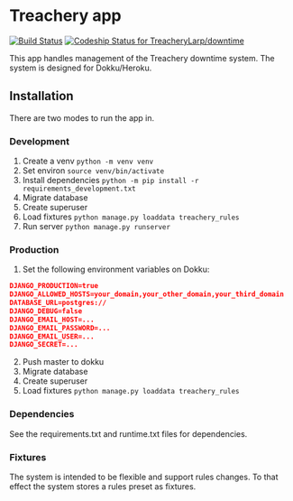 # Treachery app #
[![Build Status](https://travis-ci.org/TreacheryLarp/downtime.svg?branch=master)](https://travis-ci.org/TreacheryLarp/downtime)
[ ![Codeship Status for TreacheryLarp/downtime](https://codeship.com/projects/c708dbd0-b06f-0133-9188-565ee1f98c10/status?branch=master)](https://codeship.com/projects/132663)

This app handles management of the Treachery downtime system. The system is designed for Dokku/Heroku.

## Installation ##
There are two modes to run the app in.

### Development
1. Create a venv `python -m venv venv`
2. Set environ `source venv/bin/activate`
3. Install dependencies `python -m pip install -r requirements_development.txt`
4. Migrate database
5. Create superuser
6. Load fixtures ```python manage.py loaddata treachery_rules```
7. Run server `python manage.py runserver`

### Production
1. Set the following environment variables on Dokku:
```json
DJANGO_PRODUCTION=true
DJANGO_ALLOWED_HOSTS=your_domain,your_other_domain,your_third_domain
DATABASE_URL=postgres://
DJANGO_DEBUG=false
DJANGO_EMAIL_HOST=...
DJANGO_EMAIL_PASSWORD=...
DJANGO_EMAIL_USER=...
DJANGO_SECRET=...
```
2. Push master to dokku
3. Migrate database
4. Create superuser
5. Load fixtures ```python manage.py loaddata treachery_rules```

### Dependencies ###
See the requirements.txt and runtime.txt files for dependencies.

### Fixtures
The system is intended to be flexible and support rules changes. To that effect the system stores a rules preset as fixtures.
